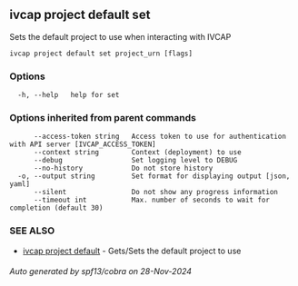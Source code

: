 ## ivcap project default set

Sets the default project to use when interacting with IVCAP

```
ivcap project default set project_urn [flags]
```

### Options

```
  -h, --help   help for set
```

### Options inherited from parent commands

```
      --access-token string   Access token to use for authentication with API server [IVCAP_ACCESS_TOKEN]
      --context string        Context (deployment) to use
      --debug                 Set logging level to DEBUG
      --no-history            Do not store history
  -o, --output string         Set format for displaying output [json, yaml]
      --silent                Do not show any progress information
      --timeout int           Max. number of seconds to wait for completion (default 30)
```

### SEE ALSO

* [ivcap project default](ivcap_project_default.md)	 - Gets/Sets the default project to use

###### Auto generated by spf13/cobra on 28-Nov-2024
